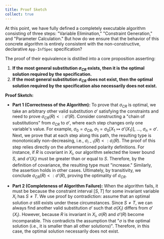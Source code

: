 ```yaml
---
title: Proof Sketch
collect: true
---
```


At this point, we have fully defined a completely executable algorithm consisting of three steps: "Variable Elimination," "Constraint Generation," and "Parameter Calculation." But how do we ensure that the behavior of this concrete algorithm is entirely consistent with the non-constructive, declarative `App-InfSpec` specification?

The proof of their equivalence is distilled into a core proposition asserting:

1. **If the most general substitution $\sigma_{CR}$ exists, then it is the optimal solution required by the specification.**
2. **If the most general substitution $\sigma_{CR}$ does not exist, then the optimal solution required by the specification also necessarily does not exist.**

**Proof Sketch:**

*   **Part 1 (Correctness of the Algorithm):**
    To prove that $\sigma_{CR}$ is optimal, we take an arbitrary other valid substitution $\sigma'$ satisfying the constraints and need to prove $\sigma_{CR}(R) \lt: \sigma'(R)$.
    Consider constructing a "chain of substitutions" from $\sigma_{CR}$ to $\sigma'$, where each step changes only one variable's value. For example, $\sigma_0 = \sigma_{CR}$, $\sigma_1 = \sigma_0[X_1 \mapsto \sigma'(X_1)]$, ..., $\sigma_n = \sigma'$.
    Next, we prove that at each step along this path, the resulting type is monotonically non-decreasing, i.e., $\sigma_{i-1}(R) \lt: \sigma_i(R)$. The proof of this step relies directly on the aforementioned polarity definitions. For instance, if $R$ is covariant in $X_i$, our algorithm selected the lower bound $S$, and $\sigma'(X_i)$ must be greater than or equal to $S$. Therefore, by the definition of covariance, the resulting type must "increase." Similarly, the assertion holds in other cases.
    Ultimately, by transitivity, we conclude $\sigma_{CR}(R) \lt: \sigma'(R)$, proving the optimality of $\sigma_{CR}$.

*   **Part 2 (Completeness of Algorithm Failure):**
    When the algorithm fails, it must be because the constraint interval $[S, T]$ for some invariant variable $X_i$ has $S \neq T$.
    We use proof by contradiction: assume that an optimal solution $\sigma$ still exists under these circumstances. Since $S \neq T$, we can always find another valid substitution $\sigma'$ such that $\sigma(X_i)$ differs from $\sigma'(X_i)$. However, because $R$ is invariant in $X_i$, $\sigma(R)$ and $\sigma'(R)$ become incomparable. This contradicts the assumption that "$\sigma$ is the optimal solution (i.e., it is smaller than all other solutions)".
    Therefore, in this case, the optimal solution necessarily does not exist.
